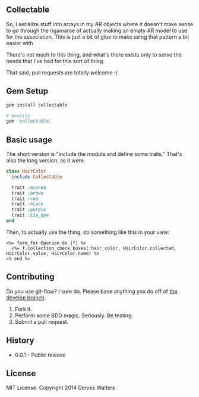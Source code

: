 ## Collectable ##

So, I serialize stuff into arrays in my AR objects where it doesn't make
sense to go through the rigamaroe of actually making an empty AR model
to use for the association. This is just a bit of glue to make using
that pattern a bit easier with 

There's not much to this thing, and what's there exists only to serve the
needs that I've had for this sort of thing.

That said, pull requests are totally welcome :)

## Gem Setup ##

```ruby
gem install collectable

# Gemfile
gem 'collectable'
```
## Basic usage ##

The short version is "include the module and define some traits." That's also
the long version, as it were.

```ruby
class HairColor
  include Collectable

  trait :blonde
  trait :brown
  trait :red
  trait :black
  trait :purple
  trait :tie_dye
end
```

Then, to actually use the thing, do something like this in your view:

```erb
<%= form_for @person do |f| %>
  <%= f.collection_check_boxes(:hair_color, HairColor.collected, HairColor.value, HairColor.name) %>
<% end %>
```

## Contributing ##

Do you use git-flow? I sure do. Please base anything you do off of
[the develop branch](https://github.com/ess/absolution/tree/develop).

1. Fork it.
2. Perform some BDD magic. Seriously. Be testing.
3. Submit a pull request.

## History ##

* 0.0.1 - Public release

## License ##

MIT License. Copyright 2014 Dennis Walters
